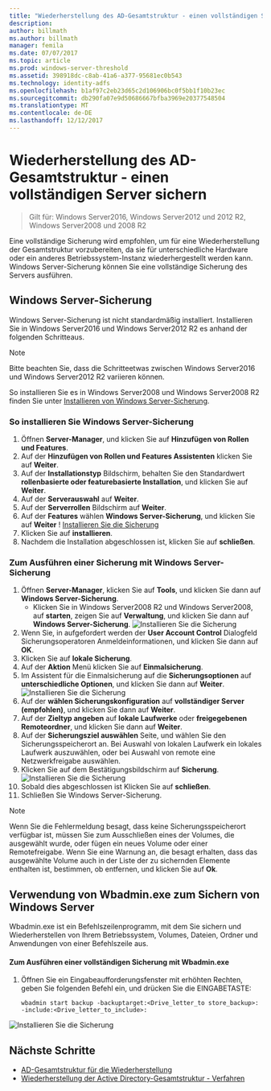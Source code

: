 ```yaml
---
title: "Wiederherstellung des AD-Gesamtstruktur - einen vollständigen Server sichern"
description: 
author: billmath
ms.author: billmath
manager: femila
ms.date: 07/07/2017
ms.topic: article
ms.prod: windows-server-threshold
ms.assetid: 398918dc-c8ab-41a6-a377-95681ec0b543
ms.technology: identity-adfs
ms.openlocfilehash: b1af97c2eb23d65c2d106906bc0f5bb1f10b23ec
ms.sourcegitcommit: db290fa07e9d50686667bfba3969e20377548504
ms.translationtype: MT
ms.contentlocale: de-DE
ms.lasthandoff: 12/12/2017
---
```

# <a name="ad-forest-recovery---backing-up-a-full-server"></a>Wiederherstellung des AD-Gesamtstruktur - einen vollständigen Server sichern  

>Gilt für: Windows Server2016, Windows Server2012 und 2012 R2, Windows Server2008 und 2008 R2

Eine vollständige Sicherung wird empfohlen, um für eine Wiederherstellung der Gesamtstruktur vorzubereiten, da sie für unterschiedliche Hardware oder ein anderes Betriebssystem-Instanz wiederhergestellt werden kann.  Windows Server-Sicherung können Sie eine vollständige Sicherung des Servers ausführen. 

## <a name="windows-server-backup"></a>Windows Server-Sicherung
Windows Server-Sicherung ist nicht standardmäßig installiert. Installieren Sie in Windows Server2016 und Windows Server2012 R2 es anhand der folgenden Schritteaus.

>[!NOTE]
>Bitte beachten Sie, dass die Schritteetwas zwischen Windows Server2016 und Windows Server2012 R2 variieren können.

So installieren Sie es in Windows Server2008 und Windows Server2008 R2 finden Sie unter [Installieren von Windows Server-Sicherung](https://technet.microsoft.com/library/cc771232.aspx).  

### <a name="to-install-windows-server-backup"></a>So installieren Sie Windows Server-Sicherung
1. Öffnen **Server-Manager**, und klicken Sie auf **Hinzufügen von Rollen und Features**.
2. Auf der **Hinzufügen von Rollen und Features Assistenten** klicken Sie auf **Weiter**.
3. Auf der **Installationstyp** Bildschirm, behalten Sie den Standardwert **rollenbasierte oder featurebasierte Installation**, und klicken Sie auf **Weiter**.
4. Auf der **Serverauswahl** auf **Weiter**.
5. Auf der **Serverrollen** Bildschirm auf **Weiter**.
6. Auf der **Features** wählen **Windows Server-Sicherung**, und klicken Sie auf **Weiter**<ph x="4">
! [</ph> Installieren Sie die Sicherung](media/AD-Forest-Recovery-Backing-up-a-Full-Server/fullbackup2.png)
7. Klicken Sie auf **installieren**.
8. Nachdem die Installation abgeschlossen ist, klicken Sie auf **schließen**.


### <a name="to-perform-a-backup-with-windows-server-backup"></a>Zum Ausführen einer Sicherung mit Windows Server-Sicherung

1. Öffnen **Server-Manager**, klicken Sie auf **Tools**, und klicken Sie dann auf **Windows Server-Sicherung**.
    - Klicken Sie in Windows Server2008 R2 und Windows Server2008, auf **starten**, zeigen Sie auf **Verwaltung**, und klicken Sie dann auf **Windows Server-Sicherung**. 
![Installieren Sie die Sicherung](media/AD-Forest-Recovery-Backing-up-a-Full-Server/fullbackup1.png) 
2. Wenn Sie, in aufgefordert werden der **User Account Control** Dialogfeld Sicherungsoperatoren Anmeldeinformationen, und klicken Sie dann auf **OK**.
3. Klicken Sie auf **lokale Sicherung**.
4. Auf der **Aktion** Menü klicken Sie auf **Einmalsicherung**.
5. Im Assistent für die Einmalsicherung auf die **Sicherungsoptionen** auf **unterschiedliche Optionen**, und klicken Sie dann auf **Weiter**.
![Installieren Sie die Sicherung](media/AD-Forest-Recovery-Backing-up-a-Full-Server/fullbackup3.png)
6. Auf der **wählen Sicherungskonfiguration** auf **vollständiger Server (empfohlen)**, und klicken Sie dann auf **Weiter**.
7. Auf der **Zieltyp angeben** auf **lokale Laufwerke** oder **freigegebenen Remoteordner**, und klicken Sie dann auf **Weiter**.
8. Auf der **Sicherungsziel auswählen** Seite, und wählen Sie den Sicherungsspeicherort an.  Bei Auswahl von lokalen Laufwerk ein lokales Laufwerk auszuwählen, oder bei Auswahl von remote eine Netzwerkfreigabe auswählen.
9. Klicken Sie auf dem Bestätigungsbildschirm auf **Sicherung**.
![Installieren Sie die Sicherung](media/AD-Forest-Recovery-Backing-up-a-Full-Server/fullbackup4.png)
10. Sobald dies abgeschlossen ist Klicken Sie auf **schließen**.
11. Schließen Sie Windows Server-Sicherung.

>[!NOTE]
>Wenn Sie die Fehlermeldung besagt, dass keine Sicherungsspeicherort verfügbar ist, müssen Sie zum Ausschließen eines der Volumes, die ausgewählt wurde, oder fügen ein neues Volume oder einer Remotefreigabe.
>Wenn Sie eine Warnung an, die besagt erhalten, dass das ausgewählte Volume auch in der Liste der zu sichernden Elemente enthalten ist, bestimmen, ob entfernen, und klicken Sie auf **Ok**.

## <a name="using-wbadminexe-to-backup-a-windows-server"></a>Verwendung von Wbadmin.exe zum Sichern von Windows Server
Wbadmin.exe ist ein Befehlszeilenprogramm, mit dem Sie sichern und Wiederherstellen von Ihrem Betriebssystem, Volumes, Dateien, Ordner und Anwendungen von einer Befehlszeile aus.

#### <a name="to-perform-a-full-server-backup-using-wbadminexe"></a>Zum Ausführen einer vollständigen Sicherung mit Wbadmin.exe  
  
1.  Öffnen Sie ein Eingabeaufforderungsfenster mit erhöhten Rechten, geben Sie folgenden Befehl ein, und drücken Sie die EINGABETASTE:  

        wbadmin start backup -backuptarget:<Drive_letter_to store_backup>: -include:<Drive_letter_to_include>:

![Installieren Sie die Sicherung](media/AD-Forest-Recovery-Backing-up-a-Full-Server/fullbackup5.png)
## <a name="next-steps"></a>Nächste Schritte

- [AD-Gesamtstruktur für die Wiederherstellung](AD-Forest-Recovery-Guide.md)
- [Wiederherstellung der Active Directory-Gesamtstruktur - Verfahren](AD-Forest-Recovery-Procedures.md)
